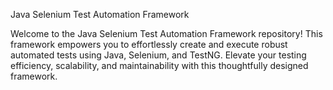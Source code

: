 Java Selenium Test Automation Framework

Welcome to the Java Selenium Test Automation Framework repository! This framework empowers you to effortlessly create and execute robust automated tests using Java, Selenium, and TestNG. Elevate your testing efficiency, scalability, and maintainability with this thoughtfully designed framework.
